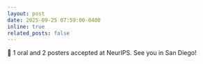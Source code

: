 ```yaml
---
layout: post
date: 2025-09-25 07:59:00-0400
inline: true
related_posts: false
---
```


 :tada: 1 oral and 2 posters accepted at NeurIPS. See you in San Diego! 